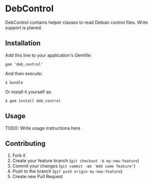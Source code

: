# DebControl

DebControl contains helper classes to read Debian control files. Write support is planed.

## Installation

Add this line to your application's Gemfile:

    gem 'deb_control'

And then execute:

    $ bundle

Or install it yourself as:

    $ gem install deb_control

## Usage

TODO: Write usage instructions here

## Contributing

1. Fork it
2. Create your feature branch (`git checkout -b my-new-feature`)
3. Commit your changes (`git commit -am 'Add some feature'`)
4. Push to the branch (`git push origin my-new-feature`)
5. Create new Pull Request

